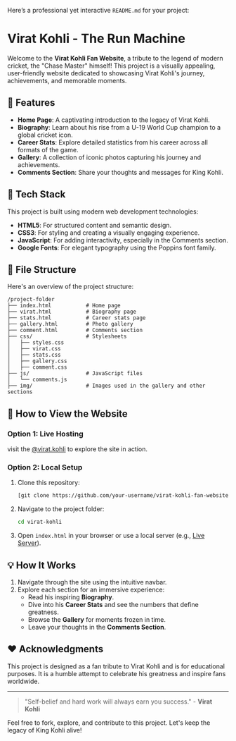 Here’s a professional yet interactive `README.md` for your project:

# Virat Kohli - The Run Machine

Welcome to the **Virat Kohli Fan Website**, a tribute to the legend of modern cricket, the "Chase Master" himself! This project is a visually appealing, user-friendly website dedicated to showcasing Virat Kohli's journey, achievements, and memorable moments.

## 🌟 Features

- **Home Page**: A captivating introduction to the legacy of Virat Kohli.
- **Biography**: Learn about his rise from a U-19 World Cup champion to a global cricket icon.
- **Career Stats**: Explore detailed statistics from his career across all formats of the game.
- **Gallery**: A collection of iconic photos capturing his journey and achievements.
- **Comments Section**: Share your thoughts and messages for King Kohli.

## 🎨 Tech Stack

This project is built using modern web development technologies:

- **HTML5**: For structured content and semantic design.
- **CSS3**: For styling and creating a visually engaging experience.
- **JavaScript**: For adding interactivity, especially in the Comments section.
- **Google Fonts**: For elegant typography using the Poppins font family.

## 📂 File Structure

Here's an overview of the project structure:

```copy
/project-folder
├── index.html           # Home page
├── virat.html           # Biography page
├── stats.html           # Career stats page
├── gallery.html         # Photo gallery
├── comment.html         # Comments section
├── css/                 # Stylesheets
│   ├── styles.css
│   ├── virat.css
│   ├── stats.css
│   ├── gallery.css
│   ├── comment.css
├── js/                  # JavaScript files
│   └── comments.js
├── img/                 # Images used in the gallery and other sections
```

## 🚀 How to View the Website

### Option 1: Live Hosting

visit the [@virat.kohli]([https://example-link.com](https://utkarshchaudhary009.github.io/virat.kohli/)) to explore the site in action.

### Option 2: Local Setup

1. Clone this repository:
   ```bash
   [git clone https://github.com/your-username/virat-kohli-fan-website.git](https://github.com/Utkarshchaudhary009/virat.kohli.git)
   ```
2. Navigate to the project folder:
   ```bash
   cd virat-kohli
   ```
3. Open `index.html` in your browser or use a local server (e.g., [Live Server](https://marketplace.visualstudio.com/items?itemName=ritwickdey.LiveServer)).

## 💡 How It Works

1. Navigate through the site using the intuitive navbar.
2. Explore each section for an immersive experience:
   - Read his inspiring **Biography**.
   - Dive into his **Career Stats** and see the numbers that define greatness.
   - Browse the **Gallery** for moments frozen in time.
   - Leave your thoughts in the **Comments Section**.

## ❤️ Acknowledgments

This project is designed as a fan tribute to Virat Kohli and is for educational purposes. It is a humble attempt to celebrate his greatness and inspire fans worldwide.

---

> "Self-belief and hard work will always earn you success." - **Virat Kohli**

Feel free to fork, explore, and contribute to this project. Let's keep the legacy of King Kohli alive!

